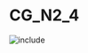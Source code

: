 # CG_N2_4

![include](https://www.plantuml.com/plantuml/svg/bLHDRzim3BtxLmWvELXpsyamWZOhLXJOrgp9iBDYAJO7cJGa9ilMxRzF_f0TEoc6vcA9UdnwUYHpwrXQFfGcoenqJgp9G4v8uYKI_lUk3yILX6UzJvvsFpJJZQW8cLmuJJw1utHTnzxVB-TTRfhIKLiBIY-NOaiRje1vF1U9SCqo-XkrT2BzirZqLqMTbiy7L8EGPXVdijJVmQz-RZIpvt39mqNeHg1aE4w1Nwu4vrx3GD3gQ6uA8ZQL0TIzYdRxbTMQAGRC4a2k7tGaK2F8sA_Wo1qVf87VqiQJfFuWP3CzUlREKM-tfHEKbEo8p2JrZIwt5uJdTIVXUS_41qC-DIkazSovPa-Qfgx-XewmK89tKcvbAR6eqNj3ab-1htPqQjIiLdJgOksjqvQYvliHJ44JszhTg-RTQwUnk8mtL7SACY3qf_jpvZ7omSezPHhboBypG5C8Dt3v-eJYN4K-gXXKQ8uEEAOohEsOg1ug1vcaAqtrXD_Gcwm6NNrL5ukbc0r5WOfcVOtqzbUbHq1NIANj1x8piMcMKJ_voETZZvS5Ed_q_nhwpRFlQNifbd8hoxgHsCzivXbUF3wwrQZglwgBnJy0 "include")  
